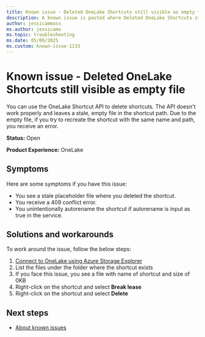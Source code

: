 ```yaml
---
title: Known issue - Deleted OneLake Shortcuts still visible as empty file
description: A known issue is posted where Deleted OneLake Shortcuts still visible as empty file.
author: jessicammoss
ms.author: jessicamo
ms.topic: troubleshooting  
ms.date: 05/09/2025
ms.custom: known-issue-1133
---
```


# Known issue - Deleted OneLake Shortcuts still visible as empty file

You can use the OneLake Shortcut API to delete shortcuts. The API doesn't work properly and leaves a stale, empty file in the shortcut path. Due to the empty file, if you try to recreate the shortcut with the same name and path, you receive an error.

**Status:** Open

**Product Experience:** OneLake

## Symptoms

Here are some symptoms if you have this issue:

- You see a stale placeholder file where you deleted the shortcut.
- You receive a 409 conflict error.
- You unintentionally autorename the shortcut if autorename is input as true in the service.

## Solutions and workarounds

To work around the issue, follow the below steps:

1. [Connect to OneLake using Azure Storage Explorer](/fabric/onelake/onelake-azure-storage-explorer)
1. List the files under the folder where the shortcut exists
1. If you face this issue, you see a file with name of shortcut and size of 0KB
1. Right-click on the shortcut and select **Break lease**
1. Right-click on the shortcut and select **Delete**

## Next steps

- [About known issues](https://support.fabric.microsoft.com/known-issues)
